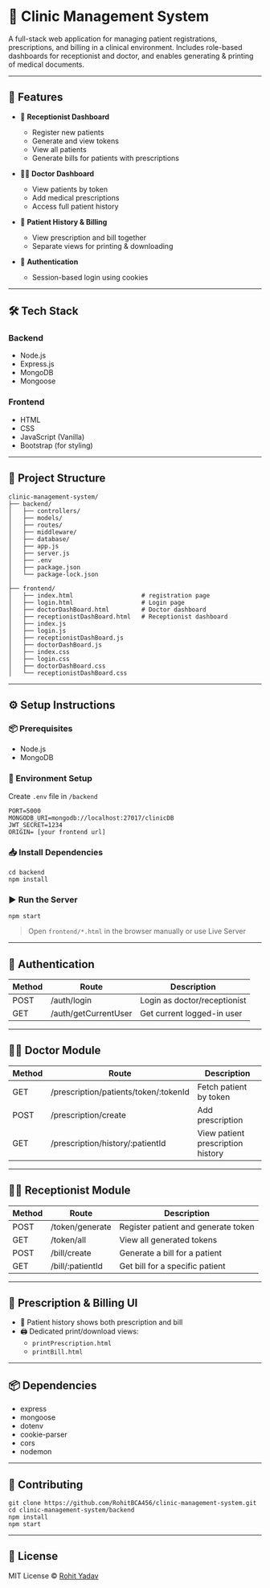 # 🏥 Clinic Management System

A full-stack web application for managing patient registrations, prescriptions, and billing in a clinical environment. Includes role-based dashboards for receptionist and doctor, and enables generating & printing of medical documents.

---

## 🚀 Features

- 📝 **Receptionist Dashboard**
  - Register new patients
  - Generate and view tokens
  - View all patients
  - Generate bills for patients with prescriptions

- 👨‍⚕️ **Doctor Dashboard**
  - View patients by token
  - Add medical prescriptions
  - Access full patient history

- 📄 **Patient History & Billing**
  - View prescription and bill together
  - Separate views for printing & downloading

- 🔐 **Authentication**
  - Session-based login using cookies

---

## 🛠️ Tech Stack

### Backend
- Node.js
- Express.js
- MongoDB
- Mongoose

### Frontend
- HTML
- CSS
- JavaScript (Vanilla)
- Bootstrap (for styling)

---

## 📁 Project Structure

```
clinic-management-system/
├── backend/
│   ├── controllers/
│   ├── models/
│   ├── routes/
│   ├── middleware/
│   ├── database/
│   ├── app.js
│   ├── server.js
│   ├── .env
│   ├── package.json
│   └── package-lock.json
│
├── frontend/
│   ├── index.html                   # registration page                   
│   ├── login.html                   # Login page
│   ├── doctorDashBoard.html         # Doctor dashboard
│   ├── receptionistDashBoard.html   # Receptionist dashboard
│   ├── index.js
│   ├── login.js
│   ├── receptionistDashBoard.js
│   ├── doctorDashBoard.js
│   ├── index.css
│   ├── login.css
│   ├── doctorDashBoard.css
│   └── receptionistDashBoard.css
```

---

## ⚙️ Setup Instructions

### 📦 Prerequisites

- Node.js
- MongoDB

### 🔧 Environment Setup

Create `.env` file in `/backend`

```
PORT=5000
MONGODB_URI=mongodb://localhost:27017/clinicDB
JWT_SECRET=1234
ORIGIN= [your frontend url]
```

### 📥 Install Dependencies

```
cd backend
npm install
```

### ▶️ Run the Server

```
npm start
```

> Open `frontend/*.html` in the browser manually or use Live Server

---

## 🔐 Authentication

| Method | Route             | Description              |
|--------|-------------------|--------------------------|
| POST   | /auth/login       | Login as doctor/receptionist |
| GET    | /auth/getCurrentUser | Get current logged-in user |

---

## 👨‍⚕️ Doctor Module

| Method | Route                                   | Description                  |
|--------|------------------------------------------|------------------------------|
| GET    | /prescription/patients/token/:tokenId    | Fetch patient by token       |
| POST   | /prescription/create                     | Add prescription             |
| GET    | /prescription/history/:patientId         | View patient prescription history |

---

## 👩‍💼 Receptionist Module

| Method | Route                     | Description                   |
|--------|----------------------------|-------------------------------|
| POST   | /token/generate            | Register patient and generate token |
| GET    | /token/all                 | View all generated tokens     |
| POST   | /bill/create               | Generate a bill for a patient |
| GET    | /bill/:patientId           | Get bill for a specific patient |

---

## 🧾 Prescription & Billing UI

- 💊 Patient history shows both prescription and bill  
- 🖨️ Dedicated print/download views:
  - `printPrescription.html`
  - `printBill.html`

---

## 📦 Dependencies

- express  
- mongoose  
- dotenv  
- cookie-parser  
- cors  
- nodemon

---

## 🤝 Contributing

```
git clone https://github.com/RohitBCA456/clinic-management-system.git
cd clinic-management-system/backend
npm install
npm start
```

---

## 📄 License

MIT License © [Rohit Yadav](https://github.com/RohitBCA456)
